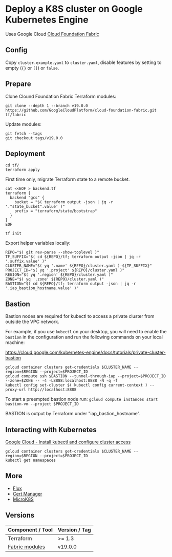 # Deploy a K8S cluster on Google Kubernetes Engine

Uses Google Cloud [Cloud Foundation Fabric](https://github.com/GoogleCloudPlatform/cloud-foundation-fabric/)

## Config

Copy `cluster.example.yaml` to `cluster.yaml`, disable features by setting to empty (`{}` or `[]`) or `false`.

## Prepare

Clone Clound Foundation Fabric Terraform modules:

```shell
git clone --depth 1 --branch v19.0.0 https://github.com/GoogleCloudPlatform/cloud-foundation-fabric.git tf/fabric
```

Update modules:

```shell
git fetch --tags
git checkout tags/v19.0.0
```

## Deployment

```shell
cd tf/
terraform apply
```

First time only, migrate Terraform state to a remote bucket.

```shell
cat <<EOF > backend.tf
terraform {
  backend "gcs" {
    bucket = "$( terraform output -json | jq -r '."state_bucket".value' )"
    prefix = "terraform/state/bootstrap"
  }
}
EOF

tf init
```

Export helper variables locally:

```shell
REPO="$( git rev-parse --show-toplevel )"
TF_SUFFIX="$( cd ${REPO}/tf; terraform output -json | jq -r '.suffix.value' )"
CLUSTER_NAME="$( yq '.name' ${REPO}/cluster.yaml )-${TF_SUFFIX}"
PROJECT_ID="$( yq '.project' ${REPO}/cluster.yaml )"
REGION="$( yq '.region' ${REPO}/cluster.yaml )"
ZONE="$( yq '.zone' ${REPO}/cluster.yaml )"
BASTION="$( cd ${REPO}/tf; terraform output -json | jq -r '.iap_bastion_hostname.value' )"
```

## Bastion

Bastion nodes are required for kubectl to access a private cluster from outside the VPC network.

For example, if you use `kubectl` on your desktop, you will need to enable the `bastion` in the configuration and run the following commands on your local machine:

<https://cloud.google.com/kubernetes-engine/docs/tutorials/private-cluster-bastion>

```shell
gcloud container clusters get-credentials $CLUSTER_NAME --region=$REGION --project=$PROJECT_ID
gcloud compute ssh $BASTION --tunnel-through-iap --project=$PROJECT_ID --zone=$ZONE -- -4 -L8888:localhost:8888 -N -q -f
kubectl config set-cluster $( kubectl config current-context ) --proxy-url http://localhost:8888
```

To start a preempted bastion node run: `gcloud compute instances start bastion-vm --project $PROJECT_ID`

BASTION is output by Terraform under "iap_bastion_hostname".

## Interacting with Kubernetes

[Google Cloud - Install kubectl and configure cluster access](https://cloud.google.com/kubernetes-engine/docs/how-to/cluster-access-for-kubectl)

```shell
gcloud container clusters get-credentials $CLUSTER_NAME --region=$REGION --project=$PROJECT_ID
kubectl get namespaces
```

## More

- [Flux](docs/flux.md)
- [Cert Manager](docs/cert-manager.md)
- [MicroK8S](docs/microk8s.md)

## Versions

| Component / Tool | Version / Tag |
| ---       | ---     |
| Terraform | >= 1.3 |
| [Fabric modules](https://github.com/GoogleCloudPlatform/cloud-foundation-fabric/) | v19.0.0 |
